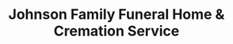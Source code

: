 ---
title: "Johnson Family Funeral Home & Cremation Service"
url: /dexter/johnson-family-funeral-home-and-cremation-service/
shop: funeral directors
---